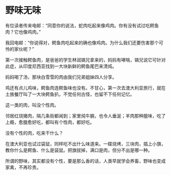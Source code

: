# 野味无味

有位读者传来电邮：“同意你的说法，蛇肉吃起来像鸡肉。你有没有试过吃鳄鱼肉？它也像鸡肉。” 

我回电邮：“你说得对，鳄鱼肉吃起来的确也像鸡肉。为什么我们还要伤害那个可怜的家伙呢？” 

第一次接触鳄鱼肉，是爸爸的学生林润镐兄拿来的，妈妈有哮喘，镐兄说它可针对此症，从印度尼西亚找到一大块新鲜的鳄鱼尾巴来清炖。 

妈妈喝了汤，那块白雪雪的肉由我们兄弟姐妹四人分享。 

鸡还有点儿鸡味，鳄鱼肉连鳄鱼味也没有。不甘心，第一次去澳大利亚旅行，就在土族餐厅叫了一大块鳄鱼扒，不觉任何古怪，也留不下任何记忆。 

这一类的肉，叫没个性肉。 

邻居红烧猪肉，隔几条街都闻到；家里炖牛腩，也令人垂涎；羊肉那种膻味，吃了上瘾，愈膻愈好吃，都叫有个性肉，都好吃。 

没有个性的肉，吃来干什么？ 

在澳大利亚也试过袋鼠，同样吃不出什么味道来。一碟烧烤，三块肉，插上小旗，教你什么是鳄鱼、什么是袋鼠。把旗拔掉，满口是肉，但分不出是哪一种。 

所谓的野味，其实都没有个性，要是那么香的话，人类早就学会养畜，野味也变成家禽，不再珍贵。